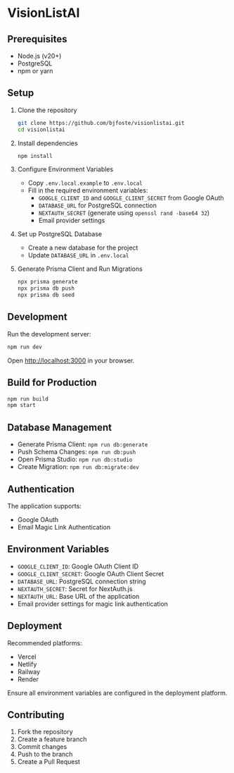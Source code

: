 # VisionListAI

## Prerequisites

- Node.js (v20+)
- PostgreSQL
- npm or yarn

## Setup

1. Clone the repository
   ```bash
   git clone https://github.com/bjfoste/visionlistai.git
   cd visionlistai
   ```

2. Install dependencies
   ```bash
   npm install
   ```

3. Configure Environment Variables
   - Copy `.env.local.example` to `.env.local`
   - Fill in the required environment variables:
     - `GOOGLE_CLIENT_ID` and `GOOGLE_CLIENT_SECRET` from Google OAuth
     - `DATABASE_URL` for PostgreSQL connection
     - `NEXTAUTH_SECRET` (generate using `openssl rand -base64 32`)
     - Email provider settings

4. Set up PostgreSQL Database
   - Create a new database for the project
   - Update `DATABASE_URL` in `.env.local`

5. Generate Prisma Client and Run Migrations
   ```bash
   npx prisma generate
   npx prisma db push
   npx prisma db seed
   ```

## Development

Run the development server:
```bash
npm run dev
```

Open [http://localhost:3000](http://localhost:3000) in your browser.

## Build for Production

```bash
npm run build
npm start
```

## Database Management

- Generate Prisma Client: `npm run db:generate`
- Push Schema Changes: `npm run db:push`
- Open Prisma Studio: `npm run db:studio`
- Create Migration: `npm run db:migrate:dev`

## Authentication

The application supports:
- Google OAuth
- Email Magic Link Authentication

## Environment Variables

- `GOOGLE_CLIENT_ID`: Google OAuth Client ID
- `GOOGLE_CLIENT_SECRET`: Google OAuth Client Secret
- `DATABASE_URL`: PostgreSQL connection string
- `NEXTAUTH_SECRET`: Secret for NextAuth.js
- `NEXTAUTH_URL`: Base URL of the application
- Email provider settings for magic link authentication

## Deployment

Recommended platforms:
- Vercel
- Netlify
- Railway
- Render

Ensure all environment variables are configured in the deployment platform.

## Contributing

1. Fork the repository
2. Create a feature branch
3. Commit changes
4. Push to the branch
5. Create a Pull Request
